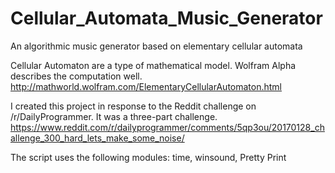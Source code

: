 # Cellular_Automata_Music_Generator
An algorithmic music generator based on elementary cellular automata

Cellular Automaton are a type of mathematical model. Wolfram Alpha describes the computation well.
http://mathworld.wolfram.com/ElementaryCellularAutomaton.html

I created this project in response to the Reddit challenge on /r/DailyProgrammer. It was a three-part challenge.
https://www.reddit.com/r/dailyprogrammer/comments/5qp3ou/20170128_challenge_300_hard_lets_make_some_noise/

The script uses the following modules: time, winsound, Pretty Print
